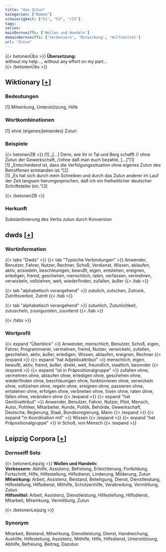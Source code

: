 ```yaml
---
title: "das Zutun"
kategorien: ["Nomen"]
schwierigkeit: ["k1", "h3", "r15"]
tags:
series:
mainDornseiffs: ['Wollen und Handeln']
domainDornseiffs: ['Verbessern', 'Mitwirkung', 'Hilfsmittel']
url: "Zutun"
---
```


{{< betonenÜbs >}}
**Übersetzung:**  
without my help..., without any effort on my part...  
{{< /betonenÜbs >}}

## Wiktionary [[+](https://de.wiktionary.org/wiki/Zutun)]

### Bedeutungen
[1] Mitwirkung, Unterstützung, Hilfe  

### Wortkombinationen
[1] ohne (eigenes/jemandes) Zutun  

### Beispiele
{{< betonenZB >}}
[1] „[…] Denn, wie ihr in Tal und Berg schafft // ohne Zutun der Gewerkschaft, //ohne daß man euch bezahle, […]“[1]  
[1] „Entscheidend ist, dass die Verfolgungssituation ohne eigenes Zutun des Betroffenen entstanden ist.“[2]  
[1] „Es hat sich durch mein Schreiben und durch das Zutun anderer im Lauf der Zeit langsam herumgesprochen, daß ich ein freiheitlicher deutscher Schriftsteller bin.“[3]  

{{< /betonenZB >}}
### Herkunft
Substantivierung des Verbs zutun durch Konversion  



## dwds [[+](https://www.dwds.de/wb/Zutun)]

### Wortinformation
{{< tabs "Dwds" >}}
{{< tab "Typische Verbindungen" >}}
Anwender, Benutzer, Fahrer, Nutzer, Rechner, Schoß, Verdienst, Wissen, ablaufen, aktiv, ansiedeln, beschleunigen, bewußt, eigen, entstehen, ereignen, erledigen, fremd, geschehen, menschlich, raten, verfassen, vermehren, verwickeln, vollziehen, weit, wiederfinden, zufallen, äußer
{{< /tab >}}

{{< tab "alphabetisch vorangehend" >}}
zutulich, zutschen, Zutrunk, Zutrittsverbot, Zutritt
{{< /tab >}}

{{< tab "alphabetisch vorangehend" >}}
zutunlich, Zutunlichkeit, zutuscheln, zuungunsten, zuunterst
{{< /tab >}}

{{< /tabs >}}

### Wortprofil
{{< expand "Überblick" >}} Anwender, menschlich, Benutzer, Schoß, eigen, Fahrer, Programmierer, vermehren, fremd, Nutzer, verwickeln, zufallen, geschehen, aktiv, äußer, erledigen, Wissen, ablaufen, ereignen, Rechner {{< /expand >}}
{{< expand "hat Adjektivattribut" >}} menschlich, eigen, bewußt, aktiv, fremd, äußer, direkt, weit, freundlich, staatlich, besonder {{< /expand >}}
{{< expand "ist in Präpositionalgruppe" >}} zufallen ohne, vermehren ohne, ablaufen ohne, erledigen ohne, geschehen ohne, wiederfinden ohne, beschleunigen ohne, funktionieren ohne, verwickeln ohne, vollziehen ohne, regeln ohne, ereignen ohne, passieren ohne, entstehen ohne, erfolgen ohne, verbreiten ohne, lösen ohne, raten ohne, fällen ohne, verändern ohne {{< /expand >}}
{{< expand "hat Genitivattribut" >}} Anwender, Benutzer, Fahrer, Nutzer, Pilot, Mensch, Autor, Politiker, Mitarbeiter, Kunde, Politik, Behörde, Gewerkschaft, Deutsche, Regierung, Staat, Bundesregierung, Mann {{< /expand >}}
{{< expand "in Koordination mit" >}} Wissen {{< /expand >}}
{{< expand "hat Präpositionalgruppe" >}} in Schoß, von Mensch {{< /expand >}}

## Leipzig Corpora [[+](https://corpora.uni-leipzig.de/en/res?word=Zutun&corpusId=deu_newscrawl-public_2018)]

### Dornseiff Sets
{{< betonenLeipzig >}}
**Wollen und Handeln:**  
**Verbessern:** Abhilfe, Assistenz, Befreiung, Erleichterung, Fortbildung, Fortschritt, Hilfe, Hilfestellung, Hilfsdienst, Linderung, Milderung, Zutun  
**Mitwirkung:** Arbeit, Assistenz, Beistand, Beteiligung, Dienst, Dienstleistung, Hilfestellung, Hilfsdienst, Mithilfe, Schützenhilfe, Verabredung, Vermittlung, Zutun  
**Hilfsmittel:** Arbeit, Assistenz, Dienstleistung, Hilfestellung, Hilfsdienst, Mitarbeit, Mitwirkung, Vermittlung, Zutun  

{{< /betonenLeipzig >}}

### Synonym
Mitarbeit, Beistand, Mitwirkung, Dienstleistung, Dienst, Handreichung, Aushilfe, Hilfestellung, Assistenz, Mithilfe, Hilfe, Hilfsdienst, Unterstützung, Abhilfe, Befreiung, Beitrag, Dazutun

